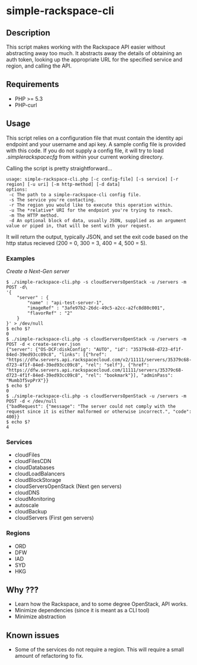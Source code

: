 simple-rackspace-cli
====================

## Description

This script makes working with the Rackspace API easier without abstracting away too much. It abstracts away the details of obtaining an auth token, looking up the appropriate URL for the specified service and region, and calling the API.

## Requirements

* PHP >= 5.3
* PHP-curl

## Usage

This script relies on a configuration file that must contain the identity api endpoint and your username and api key. A sample config file is provided with this code. If you do not supply a config file, it will try to load *.simplerackspacecfg* from within your current working directory.

Calling the script is pretty straightforward...

```
usage: simple-rackspace-cli.php [-c config-file] [-s service] [-r region] [-u uri] [-m http-method] [-d data]
options:
 -c The path to a simple-rackspace-cli config file.
 -s The service you're contacting.
 -r The region you would like to execute this operation within.
 -u The *relative* URI for the endpoint you're trying to reach.
 -m The HTTP method.
 -d An optional block of data, usually JSON, supplied as an argument value or piped in, that will be sent with your request.
```

It will return the output, typically JSON, and set the exit code based on the http status recieved (200 = 0, 300 = 3, 400 = 4, 500 = 5).

### Examples

*Create a Next-Gen server*

```
$ ./simple-rackspace-cli.php -s cloudServersOpenStack -u /servers -m POST -d\
'{
    "server" : {
        "name" : "api-test-server-1",
        "imageRef" : "3afe97b2-26dc-49c5-a2cc-a2fc8d80c001",
        "flavorRef" : "2"
    }
}' > /dev/null
$ echo $?
0
$ ./simple-rackspace-cli.php -s cloudServersOpenStack -u /servers -m POST -d < create-server.json 
{"server": {"OS-DCF:diskConfig": "AUTO", "id": "35379c68-d723-4f1f-84ed-39ed93cc09c8", "links": [{"href": "https://dfw.servers.api.rackspacecloud.com/v2/11111/servers/35379c68-d723-4f1f-84ed-39ed93cc09c8", "rel": "self"}, {"href": "https://dfw.servers.api.rackspacecloud.com/11111/servers/35379c68-d723-4f1f-84ed-39ed93cc09c8", "rel": "bookmark"}], "adminPass": "Mumb3f5vpPrX"}}
$ echo $?
0
$ ./simple-rackspace-cli.php -s cloudServersOpenStack -u /servers -m POST -d < /dev/null
{"badRequest": {"message": "The server could not comply with the request since it is either malformed or otherwise incorrect.", "code": 400}}
$ echo $?
4
```

### Services

* cloudFiles
* cloudFilesCDN
* cloudDatabases
* cloudLoadBalancers
* cloudBlockStorage
* cloudServersOpenStack (Next gen servers)
* cloudDNS
* cloudMonitoring
* autoscale
* cloudBackup
* cloudServers (First gen servers)

### Regions

* ORD
* DFW
* IAD
* SYD
* HKG

## Why ???

* Learn how the Rackspace, and to some degree OpenStack, API works.
* Minimize dependencies (since it is meant as a CLI tool)
* Minimize abstraction

## Known issues

* Some of the services do not require a region. This will require a small amount of refactoring to fix.

